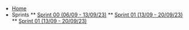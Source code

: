 <!-- docs/_sidebar.md -->

* [Home](/)
* Sprints
** [Sprint 00 (06/09 - 13/09/23)](/sprints/sprint-00.md "Sprint 00 - Procurando Nemo")
** [Sprint 01 (13/09 - 20/09/23)](/sprints/sprint-01.md "Sprint 01 - Procurando Dory")
** [Sprint 01 (13/09 - 20/09/23)](/sprints/sprint-02.md "Sprint 02 - Oceano de Tarefas")

